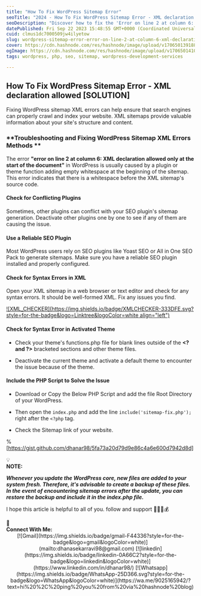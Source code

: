 ```yaml
---
title: "How To Fix WordPress Sitemap Error"
seoTitle: "2024 - How To Fix WordPress Sitemap Error - XML declaration allowed"
seoDescription: "Discover how to fix the 'Error on line 2 at column 6: XML declaration allowed' issue in your WordPress sitemap. Follow step-by-step instructions to resolve"
datePublished: Fri Sep 22 2023 15:48:55 GMT+0000 (Coordinated Universal Time)
cuid: clmus1dc7000509jw4ilyetow
slug: wordpress-sitemap-error-error-on-line-2-at-column-6-xml-declaration-allowed-fixed
cover: https://cdn.hashnode.com/res/hashnode/image/upload/v1706501391882/66b22c9c-aec3-43a4-b12e-7c02b156f05c.png
ogImage: https://cdn.hashnode.com/res/hashnode/image/upload/v1706501410858/19f27926-0392-4bf8-a51f-e76f105c3b2c.png
tags: wordpress, php, seo, sitemap, wordpress-development-services

---
```


## How To Fix WordPress Sitemap Error - XML declaration allowed \[SOLUTION\]

Fixing WordPress sitemap XML errors can help ensure that search engines can properly crawl and index your website. XML sitemaps provide valuable information about your site's structure and content.

### \*\*Troubleshooting and Fixing WordPress Sitemap XML Errors Methods \*\*

The error **"error on line 2 at column 6: XML declaration allowed only at the start of the document"** in WordPress is usually caused by a plugin or theme function adding empty whitespace at the beginning of the sitemap. This error indicates that there is a whitespace before the XML sitemap's source code.

#### **Check for Conflicting Plugins**

Sometimes, other plugins can conflict with your SEO plugin's sitemap generation. Deactivate other plugins one by one to see if any of them are causing the issue.

#### **Use a Reliable SEO Plugin**

Most WordPress users rely on SEO plugins like Yoast SEO or All in One SEO Pack to generate sitemaps. Make sure you have a reliable SEO plugin installed and properly configured.

#### **Check for Syntax Errors in XML**

Open your XML sitemap in a web browser or text editor and check for any syntax errors. It should be well-formed XML. Fix any issues you find.

[![XML_CHECKER](https://img.shields.io/badge/XMLCHECKER-333DFE.svg?style=for-the-badge&logo=Linktree&logoColor=white align="left")](https://www.liquid-technologies.com/online-xml-validator)

#### **Check for Syntax Error in Activated Theme**

* Check your theme's functions.php file for blank lines outside of the **&lt;? and ?&gt;** bracketed sections and other theme files.
    
* Deactivate the current theme and activate a default theme to encounter the issue because of the theme.
    

#### Include the PHP Script to Solve the Issue

* Download or Copy the Below PHP Script and add the file Root Directory of your WordPress.
    
* Then open the `index.php` and add the line `include('sitemap-fix.php');` right after the `<?php` tag.
    
* Check the Sitemap link of your website.
    

%[https://gist.github.com/dhanar98/5fa73a20d79d9e86c4a6e600d7942d8d] 

<div data-node-type="callout">
<div data-node-type="callout-emoji">💡</div>
<div data-node-type="callout-text"><strong>NOTE:</strong></div>
</div>

***Whenever you update the WordPress core, new files are added to your system fresh. Therefore, it's advisable to create a backup of these files. In the event of encountering sitemap errors after the update, you can restore the backup and include it in the index.php file.***

I hope this article is helpful to all of you. follow and support 💜💜💜💰

<div data-node-type="callout">
<div data-node-type="callout-emoji">📱</div>
<div data-node-type="callout-text"><strong>Connect With Me:</strong></div>
</div>

<center>
[![Gmail](https://img.shields.io/badge/gmail-F44336?style=for-the-badge&amp;logo=gmail&amp;logoColor=white)](mailto:dhanasekarravi98@gmail.com)
[![linkedin](https://img.shields.io/badge/linkedin-0A66C2?style=for-the-badge&amp;logo=linkedin&amp;logoColor=white)](https://www.linkedin.com/in/dhanar98/)
[![Whatsapp](https://img.shields.io/badge/WhatsApp-25D366.svg?style=for-the-badge&amp;logo=WhatsApp&amp;logoColor=white)](https://wa.me/9025165942/?text=hi%20%2C%20ping%20you%20from%20via%20hashnode%20blog)
</center>